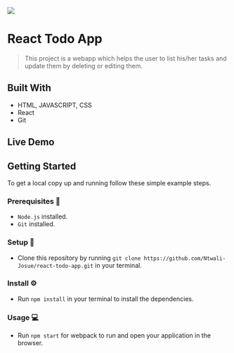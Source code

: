 ![](https://img.shields.io/badge/Microverse-blueviolet)

# React Todo App

> This project is a webapp which helps the user to list his/her tasks and update them by deleting or editing them. 

<!-- ![screenshot](https://user-images.githubusercontent.com/58233753/133434087-cb4dcf0b-3c51-4cf9-85e5-f5eb74d2dde4.png) -->

## Built With 

- HTML, JAVASCRIPT, CSS
- React
- Git

## Live Demo 

<!-- [Live Demo Link](https://ntwali-josue.github.io/maths-magician) -->

## Getting Started 
<!-- **To get started with the project, you can use the [Live Demo Link](https://ntwali-josue.github.io/maths-magician/) to access the website and interact with the features.** -->

To get a local copy up and running follow these simple example steps.

### Prerequisites 📌
- `Node.js` installed.
- `Git` installed.

### Setup 🔂 
- Clone this repository by running `git clone https://github.com/Ntwali-Josue/react-todo-app.git` in your terminal.

### Install ⚙️
- Run `npm install` in your terminal to install the dependencies.

### Usage 💻
- Run `npm start` for webpack to run and open your application in the browser.
